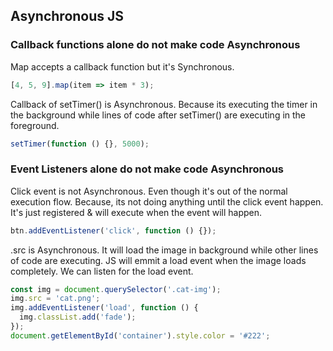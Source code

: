 ## Asynchronous JS

### Callback functions alone do not make code Asynchronous

Map accepts a callback function but it's Synchronous.

```js
[4, 5, 9].map(item => item * 3);
```

Callback of setTimer() is Asynchronous. Because its executing the timer in the background while lines of code after setTimer() are executing in the foreground.

```js
setTimer(function () {}, 5000);
```

### Event Listeners alone do not make code Asynchronous

Click event is not Asynchronous. Even though it's out of the normal execution flow. Because, its not doing anything until the click event happen. It's just registered & will execute when the event will happen.

```js
btn.addEventListener('click', function () {});
```

.src is Asynchronous. It will load the image in background while other lines of code are executing. JS will emmit a load event when the image loads completely. We can listen for the load event.

```js
const img = document.querySelector('.cat-img');
img.src = 'cat.png';
img.addEventListener('load', function () {
  img.classList.add('fade');
});
document.getElementById('container').style.color = '#222';
```
